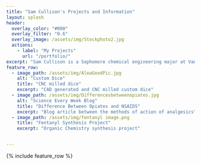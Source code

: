 ```yaml
---
title: "Sam Cullison's Projects and Information"
layout: splash
header:
  overlay_color: "#000"
  overlay_filter: "0.6"
  overlay_image: /assets/img/Stockphoto2.jpg
  actions:
    - label: "My Projects"
      url: "/portfolio/"
excerpt: "Sam Cullison is a Sophomore chemical engineering major at Vanderbilt University. He is passionate about drug mechanism of action and the biotechnology industry"
feature_row:
  - image_path: /assets/img/AleaGoodPic.jpg
    alt: "Custom Dice"
    title: "CNC milled dice"
    excerpt: "CAD generated and CNC milled custom dice"
  - image_path: /assets/img/Differencesbetweenopiates.jpg
    alt: "Science Every Week Blog"
    title: "Difference Between Opiates and NSAIDS"
    excerpt: "Blog article between the methods of action of analgesics"
  - image_path: /assets/img/fentanyl image.png
    title: "Fentanyl Synthesis Project"
    excerpt: "Organic Chemistry synthesis project"


---
```


{% include feature_row %}
